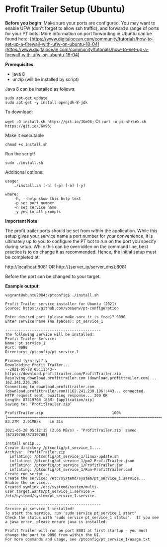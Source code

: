 
# Profit Trailer Setup (Ubuntu)

**Before you begin**:
	Make sure your ports are configured.  You may want to enable UFW (don't forget to allow ssh traffic), and forward a range of ports for your PT bots.  More information on port forwarding in Ubuntu can be found here:
	[https://www.digitalocean.com/community/tutorials/how-to-set-up-a-firewall-with-ufw-on-ubuntu-18-04](https://www.digitalocean.com/community/tutorials/how-to-set-up-a-firewall-with-ufw-on-ubuntu-18-04)

**Prerequisites**: 
- java 8
- unzip (will be installed by script)

Java 8 can be installed as follows:
```
sudo apt-get update
sudo apt-get -y install openjdk-8-jdk
```

To download:

`wget -O install.sh https://git.io/JGm96;` Or `curl -o pi-shrink.sh https://git.io/JGm96;`

Make it executable

`chmod +x install.sh`

Run the script!

`sudo ./install.sh`

Additional options:
```
usage:
	./install.sh [-h] [-p] [-n] [-y]  

where:
	-h, --help show this help text
	-p set port number
	-n set service name
	-y yes to all prompts
```

**Important Note**

The profit trailer ports should be set from *within* the application.  While this setup gives your service name a port number for your convenience, it is ultimately up to you to configure the PT bot to run on the port you specify during setup.  While this can be overridden on the command line, best practice is to do change it as recommended.  Hence, the initial setup must be completed at:

http://localhost:8081  OR http://{server_ip/server_dns}:8081

Before the port can be changed to your target.

**Example output**:

```
vagrant@ubuntu2004:/ptconfig$ ./install.sh

Profit Trailer service installer for Ubuntu (2021)
Source: https://github.com/vossenv/pt-configuration

Enter desired port (please make sure it is free)? 9090
Enter service name (no spaces): pt_service_1

-------------------------------------------
The following service will be installed:
Profit Trailer Service:
Name: pt_service_1
Port: 9090
Directory: /ptconfig/pt_service_1

Proceed (y/n)[y]? y
Downloading Profit Trailer...
--2021-05-28 05:11:43--  https://download.profittrailer.com/ProfitTrailer.zip
Resolving download.profittrailer.com (download.profittrailer.com)... 162.241.230.196
Connecting to download.profittrailer.com (download.profittrailer.com)|162.241.230.196|:443... connected.
HTTP request sent, awaiting response... 200 OK
Length: 87319708 (83M) [application/zip]
Saving to: ‘ProfitTrailer.zip’

ProfitTrailer.zip                               100%[======================================================================================================>]  83.27M  2.91MB/s    in 31s

2021-05-28 05:12:15 (2.66 MB/s) - ‘ProfitTrailer.zip’ saved [87319708/87319708]

Install unzip...
Create directory /ptconfig/pt_service_1....
Archive:  ProfitTrailer.zip
  inflating: /ptconfig/pt_service_1/linux-update.sh
  inflating: /ptconfig/pt_service_1/pm2-ProfitTrailer.json
  inflating: /ptconfig/pt_service_1/ProfitTrailer.jar
  inflating: /ptconfig/pt_service_1/Run-ProfitTrailer.cmd
Create run script...
Create the service: /etc/systemd/system/pt_service_1.service...
Enable the service...
Created symlink /etc/systemd/system/multi-user.target.wants/pt_service_1.service → /etc/systemd/system/pt_service_1.service.

-------------------------------------------
Service pt_service_1 installed!
To start the service, run 'sudo service pt_service_1 start'
Check the status with 'sudo service pt_service_1 status'.  If you see a java error, please ensure java is installed.

Profit Trailer will run on port 8081 at first startup - you must change the port to 9090 from within the UI.
For more commands and usage, see /ptconfig/pt_service_1/usage.txt
```